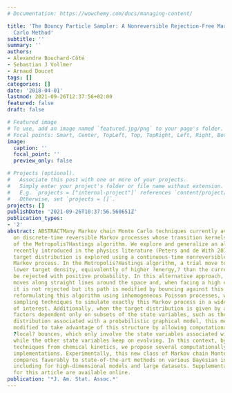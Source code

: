 ```yaml
---
# Documentation: https://wowchemy.com/docs/managing-content/

title: 'The Bouncy Particle Sampler: A Nonreversible Rejection-Free Markov Chain Monte
  Carlo Method'
subtitle: ''
summary: ''
authors:
- Alexandre Bouchard-Côté
- Sebastian J Vollmer
- Arnaud Doucet
tags: []
categories: []
date: '2018-04-01'
lastmod: 2021-09-26T12:37:56+02:00
featured: false
draft: false

# Featured image
# To use, add an image named `featured.jpg/png` to your page's folder.
# Focal points: Smart, Center, TopLeft, Top, TopRight, Left, Right, BottomLeft, Bottom, BottomRight.
image:
  caption: ''
  focal_point: ''
  preview_only: false

# Projects (optional).
#   Associate this post with one or more of your projects.
#   Simply enter your project's folder or file name without extension.
#   E.g. `projects = ["internal-project"]` references `content/project/deep-learning/index.md`.
#   Otherwise, set `projects = []`.
projects: []
publishDate: '2021-09-26T10:37:56.560651Z'
publication_types:
- '2'
abstract: ABSTRACTMany Markov chain Monte Carlo techniques currently available rely
  on discrete-time reversible Markov processes whose transition kernels are variations
  of the Metropolis?Hastings algorithm. We explore and generalize an alternative scheme
  recently introduced in the physics literature (Peters and de With 2012) where the
  target distribution is explored using a continuous-time nonreversible piecewise-deterministic
  Markov process. In the Metropolis?Hastings algorithm, a trial move to a region of
  lower target density, equivalently of higher ?energy,? than the current state can
  be rejected with positive probability. In this alternative approach, a particle
  moves along straight lines around the space and, when facing a high energy barrier,
  it is not rejected but its path is modified by bouncing against this barrier. By
  reformulating this algorithm using inhomogeneous Poisson processes, we exploit standard
  sampling techniques to simulate exactly this Markov process in a wide range of scenarios
  of interest. Additionally, when the target distribution is given by a product of
  factors dependent only on subsets of the state variables, such as the posterior
  distribution associated with a probabilistic graphical model, this method can be
  modified to take advantage of this structure by allowing computationally cheaper
  ?local? bounces, which only involve the state variables associated with a factor,
  while the other state variables keep on evolving. In this context, by leveraging
  techniques from chemical kinetics, we propose several computationally efficient
  implementations. Experimentally, this new class of Markov chain Monte Carlo schemes
  compares favorably to state-of-the-art methods on various Bayesian inference tasks,
  including for high-dimensional models and large datasets. Supplementary materials
  for this article are available online.
publication: '*J. Am. Stat. Assoc.*'
---
```

